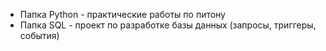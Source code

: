 * Папка Python - практические работы по питону
* Папка SQL - проект по разработке базы данных (запросы, триггеры, события)
